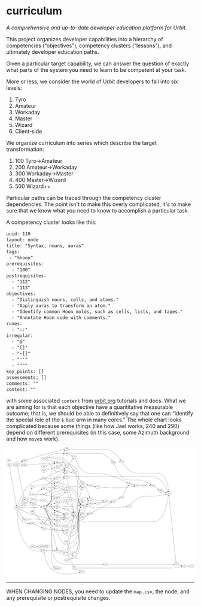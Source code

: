 # curriculum

_A comprehensive and up-to-date developer education platform for Urbit._

This project organizes developer capabilities into a hierarchy of competencies (“objectives”), competency clusters (“lessons”), and ultimately developer education paths.

Given a particular target capability, we can answer the question of exactly what parts of the system you need to learn to be competent at your task.

More or less, we consider the world of Urbit developers to fall into six levels:

1. Tyro
2. Amateur
3. Workaday
4. Master
5. Wizard
6. Client-side

We organize curriculum into series which describe the target transformation:

1. 100	Tyro→Amateur
2. 200	Amateur→Workaday
3. 300	Workaday→Master
4. 400	Master→Wizard
5. 500	Wizard++

Particular paths can be traced through the competency cluster dependencies.  The point isn't to make this overly complicated, it's to make sure that we know what you need to know to accomplish a particular task.

A competency cluster looks like this:

```
uuid: 110
layout: node
title: "Syntax, nouns, auras"
tags:
 - "%hoon"
prerequisites:
  - "100"
postrequisites:
  - "112"
  - "113"
objectives:
  - "Distinguish nouns, cells, and atoms."
  - "Apply auras to transform an atom."
  - "Identify common Hoon molds, such as cells, lists, and tapes."
  - "Annotate Hoon code with comments."
runes:
  - "::"
irregular:
  - "@"
  - "[]"
  - "~[]"
  - "''"
  - """"
key_points: []
assessments: []
comments: ""
content: ""
```

with some associated `content` from [urbit.org](https://urbit.org/docs) tutorials and docs.  What we are aiming for is that each objective have a quantitative measurable outcome; that is, we should be able to definitively say that one can “identify the special role of the `$` buc arm in many cores.”  The whole chart looks complicated because some things (like how Jael works, 240 and 290) depend on different prerequisites (in this case, some Azimuth background and how `move`s work).

![](./img/curr.png)

---

WHEN CHANGING NODES, you need to update the `map.csv`, the node, and any prerequisite or postrequisite changes.
